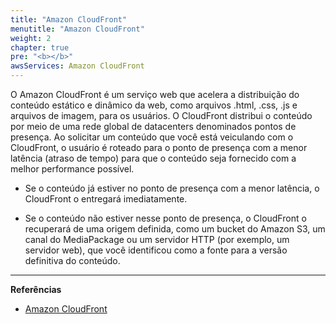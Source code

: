 ```yaml
---
title: "Amazon CloudFront"
menutitle: "Amazon CloudFront"
weight: 2
chapter: true
pre: "<b></b>"
awsServices: Amazon CloudFront
---
```


O Amazon CloudFront é um serviço web que acelera a distribuição do conteúdo estático e dinâmico da web, como arquivos .html, .css, .js e arquivos de imagem, para os usuários. O CloudFront distribui o conteúdo por meio de uma rede global de datacenters denominados pontos de presença. Ao solicitar um conteúdo que você está veiculando com o CloudFront, o usuário é roteado para o ponto de presença com a menor latência (atraso de tempo) para que o conteúdo seja fornecido com a melhor performance possível.

- Se o conteúdo já estiver no ponto de presença com a menor latência, o CloudFront o entregará imediatamente.

- Se o conteúdo não estiver nesse ponto de presença, o CloudFront o recuperará de uma origem definida, como um bucket do Amazon S3, um canal do MediaPackage ou um servidor HTTP (por exemplo, um servidor web), que você identificou como a fonte para a versão definitiva do conteúdo.



---
**Referências**
- [Amazon CloudFront](https://docs.aws.amazon.com/pt_br/AmazonCloudFront/latest/DeveloperGuide/Introduction.html)
